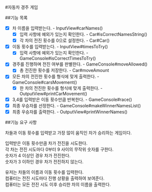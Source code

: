 #자동차 경주 게임

##기능 목록

- [x] 차 이름을 입력받는다. - InputView#carNames()
    - [x] 입력 사항에 예외가 있는지 확인한다. - Car#isCorrectNamesString()
    - [x] 각 차의 전진 횟수를 0으로 설정한다. - Car#Car()
- [x] 이동 횟수를 입력받는다. - InputView#timesToTry()
    - [x] 입력 사항에 예외가 있는지 확인한다. - GameConsole#isCorrectTimesToTry()
- [x] 경주를 진행하며 전진 여부를 판별한다. - GameConsole#moveAllowed()
    - [x] 총 전진한 횟수를 저장한다. - Car#moveAmount
- [x] 모든 차의 전진한 횟수를 형식에 맞게 출력한다. - GameConsole#carsMovement()
    - [x] 한 차의 전진한 횟수를 형식에 맞게 출력한다. - OutputView#printCarMovement()
- [x] 3,4를 입력받은 이동 횟수만큼 반복한다. - GameConsole#race()
- [x] 최종 우승자를 선정한다. - GameConsole#makeWinnerNamesList()
- [x] 최종 우승자를 출력한다. - OutputView#printWinnerNames()

##기능 요구 사항

차들과 이동 횟수를 입력받고 가장 많이 움직인 차가 승리하는 게임이다.

입력받은 이동 횟수만큼 차가 전진을 시도한다.<br/>
각 차는 전진 시도마다 0부터 9 사이의 무작위 숫자를 구한다.<br/>
숫자가 4 이상인 경우 차가 전진한다.<br/>
숫자가 3 이하인 경우 차가 전진하지 않는다.<br/>

유저는 차들의 이름과 이동 횟수를 입력한다.<br/>
컴퓨터는 전진 시도마다 진행 상황을 출력하여 보여준다.<br/>
컴퓨터는 모든 전진 시도 이후 승리한 차의 이름을 출력한다.<br/>